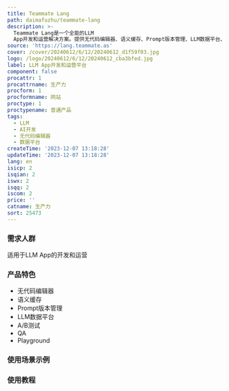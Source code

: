 ```yaml
---
title: Teammate Lang
path: daimafuzhu/teammate-lang
description: >-
  Teammate Lang是一个全能的LLM
  App开发和运营解决方案。提供无代码编辑器、语义缓存、Prompt版本管理、LLM数据平台、A/B测试、QA、Playground等20多个模型，包括GPT、PaLM、Llama、Cohere等。
source: 'https://lang.teammate.as'
cover: /cover/20240612/6/12/20240612_d1f59f03.jpg
logo: /logo/20240612/6/12/20240612_cba3bfed.jpg
label: LLM App开发和运营平台
component: false
procattr: 1
procattrname: 生产力
procform: 1
procformname: 网站
proctype: 1
proctypename: 普通产品
tags:
  - LLM
  - AI开发
  - 无代码编辑器
  - 数据平台
createTime: '2023-12-07 13:18:28'
updateTime: '2023-12-07 13:18:28'
lang: en
isicp: 2
isqian: 2
iswx: 2
isqq: 2
iscom: 2
price: ''
catname: 生产力
sort: 25473
---
```




### 需求人群
适用于LLM App的开发和运营

### 产品特色
- 无代码编辑器
- 语义缓存
- Prompt版本管理
- LLM数据平台
- A/B测试
- QA
- Playground

### 使用场景示例


### 使用教程


  
